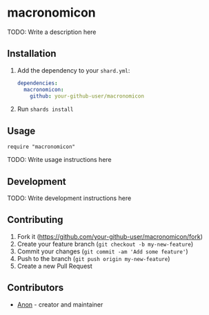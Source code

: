 # macronomicon

TODO: Write a description here

## Installation

1. Add the dependency to your `shard.yml`:

   ```yaml
   dependencies:
     macronomicon:
       github: your-github-user/macronomicon
   ```

2. Run `shards install`

## Usage

```crystal
require "macronomicon"
```

TODO: Write usage instructions here

## Development

TODO: Write development instructions here

## Contributing

1. Fork it (<https://github.com/your-github-user/macronomicon/fork>)
2. Create your feature branch (`git checkout -b my-new-feature`)
3. Commit your changes (`git commit -am 'Add some feature'`)
4. Push to the branch (`git push origin my-new-feature`)
5. Create a new Pull Request

## Contributors

- [Anon](https://github.com/your-github-user) - creator and maintainer

